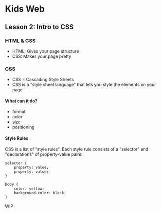 # Kids Web
## Lesson 2: Intro to CSS

### HTML & CSS
* HTML: Gives your page structure
* CSS: Makes your page pretty

### CSS
* CSS = Cascading Style Sheets
* CSS is a "style sheet language" that lets you style the elements on your page

#### What can it do?
* format
* color
* size 
* positioning

#### Style Rules
CSS is a list of "style rules". Each style rule consists of a "selector" and "declarations" of property-value pairs:

    selector {
        property: value;
        property: value;
    }
    
    body {
        color: yellow;
        background-color: black;
    }

WIP